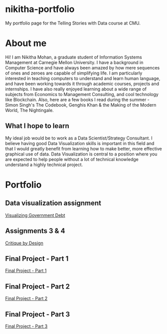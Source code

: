 # nikitha-portfolio
My portfolio page for the Telling Stories with Data course at CMU.


# About me
Hi! I am Nikitha Mohan, a graduate student of Information Systems Management at Carnegie Mellon University.
I have a background in Computer Science and have always been amazed by how mere sequences of ones and zeroes are capable of simplifying life. I am particularly interested in teaching computers to understand and learn human language, and have been working towards it through academic courses, projects and internships. 
I have also really enjoyed learning about a wide range of subjects from Economics to Management Consulting, and cool technology like Blockchain.
Also, here are a few books I read during the summer - Simon Singh's The Codebook, Genghis Khan & the Making of the Modern World, The Nightingale.

## What I hope to learn
My ideal job would be to work as a Data Scientist/Strategy Consultant. 
I believe having good Data Visualization skills is important in this field and that I would greatly benefit from learning how to make better, more effective graphical use of data.
Data Visualization is central to a position where you are expected to help people without a lot of technical knowledge understand a highly technical project.


# Portfolio

## Data visualization assignment
[Visualizing Government Debt](/dataviz2.md)
## Assignments 3 & 4
[Critique by Design](/redesign_assignment.md)
## Final Project - Part 1
[Final Project - Part 1](/final_project.md)
## Final Project - Part 2
[Final Project - Part 2](/final_project2.md)
## Final Project - Part 3
[Final Project - Part 3](/final_project3.md)

